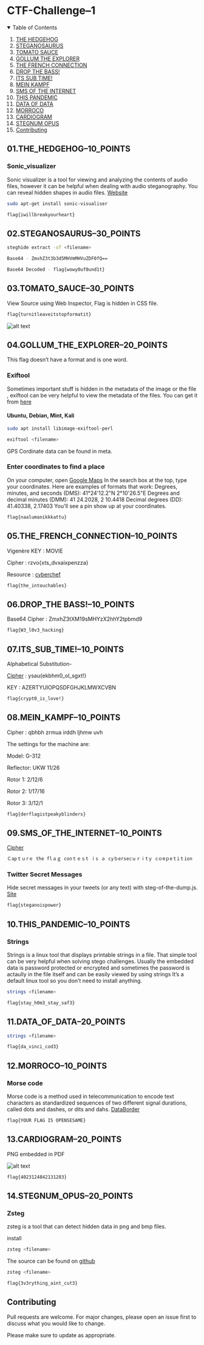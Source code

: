 # CTF-Challenge–1

<!-- TABLE OF CONTENTS -->
<details open="open">
  <summary>Table of Contents</summary>
  <ol>
    <li><a href="#01.THE_HEDGEHOG–10_POINTS">THE HEDGEHOG</a></li>
    <li><a href="#02.STEGANOSAURUS–30_POINTS">STEGANOSAURUS</a></li>
    <li><a href="#03.TOMATO_SAUCE–30_POINTS">TOMATO SAUCE</a></li>
    <li><a href="#04.GOLLUM_THE_EXPLORER–20_POINTS">GOLLUM THE EXPLORER</a></li>
    <li><a href="#05.THE_FRENCH_CONNECTION–10_POINTS">THE FRENCH CONNECTION</a></li>
    <li><a href="#06.DROP_THE BASS!–10_POINTS">DROP THE BASS!</a></li>
    <li><a href="#07.ITS_SUB_TIME!–10_POINTS">ITS SUB TIME!</a></li>
    <li><a href="#08.MEIN_KAMPF–10_POINTS">MEIN KAMPF</a></li>
    <li><a href="#09.SMS_OF_THE_INTERNET–10_POINTS">SMS OF THE INTERNET</a></li>
    <li><a href="#10.THIS_PANDEMIC–10_POINTS">THIS PANDEMIC</a></li>
    <li><a href="#11.DATA_OF_DATA–20_POINTS">DATA OF DATA</a></li>
    <li><a href="#12.MORROCO–10_POINTS">MORROCO</a></li>
    <li><a href="#13.CARDIOGRAM–20_POINTS">CARDIOGRAM</a></li>
    <li><a href="#14.STEGNUM_OPUS–20_POINTS">STEGNUM OPUS</a></li>
    <li><a href="#Contributing">Contributing</a></li>
  </ol>
</details>

## 01.THE_HEDGEHOG–10_POINTS

### Sonic_visualizer
Sonic visualizer is a tool for viewing and analyzing the contents of audio files, however it can be helpful when dealing with audio steganography. You can reveal hidden shapes in audio files. [Website](https://www.sonicvisualiser.org/)

```bash
sudo apt-get install sonic-visualiser
```

```bash
flag{iwillbreakyourheart}
```

## 02.STEGANOSAURUS–30_POINTS

```bash
steghide extract -sf <filename>
```
```bash
Base64 - ZmxhZ3t3b3d5MHVmMHVuZDF0fQ== 

Base64 Decoded - flag{wowy0uf0und1t}
```

## 03.TOMATO_SAUCE–30_POINTS

View Source using Web Inspector, Flag is hidden in CSS file.

```bash
flag{turnitleaveitstopformatit}
```

![alt text](https://github.com/8bitdev0x8/CYBERGITZ-CTF-SEASON-1/blob/main/03.TOMATO_SAUCE/Screenshot.png)

## 04.GOLLUM_THE_EXPLORER–20_POINTS

This flag doesn’t have a format and is one word.

### Exiftool

Sometimes important stuff is hidden in the metadata of the image or the file , exiftool can be very helpful to view the metadata of the files.
You can get it from [here](https://exiftool.org/)

#### Ubuntu, Debian, Mint, Kali
```bash
sudo apt install libimage-exiftool-perl
```

```bash
exiftool <filename>
```
GPS Cordinate data can be found in meta.

### Enter coordinates to find a place
On your computer, open [Google Maps](https://www.google.com/maps)
In the search box at the top, type your coordinates. Here are examples of formats that work:
Degrees, minutes, and seconds (DMS): 41°24'12.2"N 2°10'26.5"E
Degrees and decimal minutes (DMM): 41 24.2028, 2 10.4418
Decimal degrees (DD): 41.40338, 2.17403
You'll see a pin show up at your coordinates.

```bash
flag{naalumanikkkattu}
```

## 05.THE_FRENCH_CONNECTION–10_POINTS

Vigenère KEY : MOVIE 

Cipher : rzvo{xts_dvxaixpenzza}

Resource : [cyberchef](https://ctfacademy.github.io/crypto/cyberchef.htm)

```bash
flag{the_intouchables}
```

## 06.DROP_THE BASS!–10_POINTS

Base64 Cipher : ZmxhZ3tXM19sMHYzX2hhY2tpbmd9

```bash
flag{W3_l0v3_hacking}
```

## 07.ITS_SUB_TIME!–10_POINTS

Alphabetical Substitution-

[Cipher](https://cryptii.com/pipes/caesar-cipher) : ysau{ekbhm0_ol_sgxt!}

KEY : AZERTYUIOPQSDFGHJKLMWXCVBN

```bash
flag{crypt0_is_love!}
```

## 08.MEIN_KAMPF–10_POINTS

Cipher : qbhbh zrmua irddh ljhmw uvh

The settings for the machine are:

Model: G-312

Reflector: UKW 11/26

Rotor 1: 2/12/6

Rotor 2: 1/17/16

Rotor 3: 3/12/1


```bash
flag{derflagistpeakyblinders}
```

## 09.SMS_OF_THE_INTERNET–10_POINTS

[Cipher](https://twitter.com/CSaintgits/status/1407709681976414211)

```bash
Ｃapｔｕrｅ the flａｇ cοnｔｅｓt ⅰs ａ сyｂersecｕｒⅰtｙ cｏmｐeｔiｔion 
```

### Twitter Secret Messages
Hide secret messages in your tweets (or any text) with steg-of-the-dump.js. [Site](https://holloway.nz/steg/)

```bash
flag{steganoispower}
```

## 10.THIS_PANDEMIC–10_POINTS

### Strings
Strings is a linux tool that displays printable strings in a file. That simple tool can be very helpful when solving stego challenges. Usually the embedded data is password protected or encrypted and sometimes the password is actaully in the file itself and can be easily viewed by using strings
It’s a default linux tool so you don’t need to install anything.

```bash
strings <filename>
```

```bash
flag{stay_h0m3_stay_saf3}
```

## 11.DATA_OF_DATA–20_POINTS

```bash
strings <filename>
```

```bash
flag{da_vinci_cod3}
```

## 12.MORROCO–10_POINTS

### Morse code 
Morse code is a method used in telecommunication to encode text characters as standardized sequences of two different signal durations, called dots and dashes, or dits and dahs. [DataBorder](https://databorder.com/transfer/morse-sound-receiver/)

```bash
flag{YOUR FLAG IS OPENSESAME}
```

## 13.CARDIOGRAM–20_POINTS

PNG embedded in PDF 

![alt text](https://github.com/8bitdev0x8/CYBERGITZ-CTF-SEASON-1/blob/main/13.CARDIOGRAM/image.ODV750.png)

```bash
flag{4023124842131283}
```

## 14.STEGNUM_OPUS–20_POINTS

### Zsteg
zsteg is a tool that can detect hidden data in png and bmp files.

install

```bash
zsteg <filename>
```

The source can be found on [github](https://github.com/zed-0xff/zsteg)

```bash
zsteg <filename>
```

```bash
flag{3v3rything_aint_cut3}
```

## Contributing
Pull requests are welcome. For major changes, please open an issue first to discuss what you would like to change.

Please make sure to update as appropriate.
